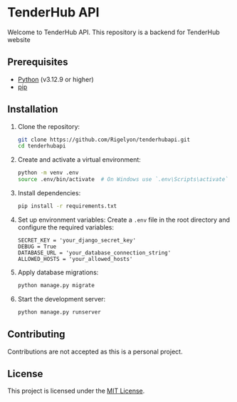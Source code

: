 # TenderHub API

Welcome to TenderHub API. This repository is a backend for TenderHub website


## Prerequisites

- [Python](https://www.python.org/) (v3.12.9 or higher)
- [pip](https://pip.pypa.io/en/stable/)

## Installation

1. Clone the repository:
    ```bash
    git clone https://github.com/Rigelyon/tenderhubapi.git
    cd tenderhubapi
    ```

2. Create and activate a virtual environment:
    ```bash
    python -m venv .env
    source .env/bin/activate  # On Windows use `.env\Scripts\activate` without  source
    ```

3. Install dependencies:
    ```bash
    pip install -r requirements.txt
    ```

4. Set up environment variables:
    Create a `.env` file in the root directory and configure the required variables:
    ```
    SECRET_KEY = 'your_django_secret_key'
    DEBUG = True
    DATABASE_URL = 'your_database_connection_string'
    ALLOWED_HOSTS = 'your_allowed_hosts'
    ```

5. Apply database migrations:
    ```bash
    python manage.py migrate
    ```

6. Start the development server:
    ```bash
    python manage.py runserver
    ```

## Contributing

Contributions are not accepted as this is a personal project.

## License

This project is licensed under the [MIT License](LICENSE).